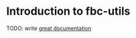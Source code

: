 # Introduction to fbc-utils

TODO: write [great documentation](http://jacobian.org/writing/what-to-write/)
